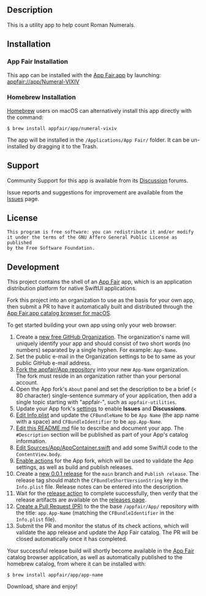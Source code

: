 
## Description

This is a utility app to help count Roman Numerals.

## Installation

### App Fair Installation

This app can be installed with the [App Fair.app](https://www.appfair.net)
by launching: [appfair://app/Numeral-VIXIV](appfair://app/Numeral-VIXIV)

### Homebrew Installation

[Homebrew](https://brew.sh/) users on macOS can alternatively
install this app directly with the command:

```shell
$ brew install appfair/app/numeral-vixiv
```

The app will be installed in the `/Applications/App Fair/` folder.
It can be un-installed by dragging it to the Trash.

## Support

Community Support for this app is available from its
[Discussion](../../discussions) forums.

Issue reports and suggestions for improvement are available from the
[Issues](../../issues) page.

## License

    This program is free software: you can redistribute it and/or modify
    it under the terms of the GNU Affero General Public License as published
    by the Free Software Foundation.


## Development

This project contains the shell of an [App Fair](https://www.appfair.net) app,
which is an application distribution platform for native SwiftUI applications.

Fork this project into an organization to use as the basis for your own app,
then submit a PR to have it automatically built and distributed
through the [App Fair.app catalog browser for macOS](https://www.appfair.net).

To get started building your own app using only your web browser:

1. Create a [new free GitHub Organization](https://github.com/account/organizations/new?plan=team_free).
   The organization's name will uniquely identify your app and
   should consist of two short words (no numbers) separated by a single hyphen.
   For example: `App-Name`.
1. Set the public e-mail in the Organization settings to be to same
   as your public GitHub e-mail address.
1. [Fork the appfair/App repository](https://github.com/appfair/App/fork)
   into your new `App-Name` organization. The fork must reside in
   an organization rather than your personal account.
1. Open the App fork's `About` panel and set the description to be
   a brief (< 80 character) single-sentence summary of your application,
   then add a single topic starting with "appfair-",
   such as `appfair-utilities`.
1. Update your App fork's [settings](../../settings#features) to
   enable **Issues** and **Discussions**.
1. [Edit Info.plist](../../edit/main/Info.plist) and update
   the `CFBundleName` to be `App Name` (the app name with a space)
   and `CFBundleIdentifier` to be `app.App-Name`.
1. [Edit this README.md](../../edit/main/README.md) file to
   describe and document your app. The `#Description` section will
   be published as part of your App's catalog information.
1. [Edit Sources/App/AppContainer.swift](../../edit/main/Sources/App/AppContainer.swift)
   and add some SwiftUI code to the `ContentView.body`.
1. [Enable actions](../../actions) for the App fork, which will be used
   to validate the App settings, as well as build and publish releases.
1. Create a [new 0.0.1 release](../../releases/new?target=main&tag=0.0.1)
   for the `main` branch and `Publish release`. The release tag should
   match the `CFBundleShortVersionString` key in the `Info.plist` file.
   Release notes can be entered into the description.
1. Wait for the [release action](../../actions) to complete successfully,
   then verify that the release artifacts are available on the
   [releases page](../../releases).
1. [Create a Pull Request (PR)](../../compare) to the the base `/appfair/App/`
   repository with the title: `app.App-Name` (matching the `CFBundleIdentifier`
   in the `Info.plist` file).
1. Submit the PR and monitor the status of its check actions,
   which will validate the app release and update the App Fair catalog.
   The PR will be closed automatically once it has completed.

Your successful release build will shortly become available in
the [App Fair](https://www.appfair.net) catalog browser application,
as well as automatically published to the homebrew catalog, from where
it can be installed with:

```shell
$ brew install appfair/app/app-name
```

Download, share and enjoy!

